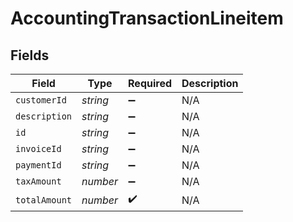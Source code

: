 # AccountingTransactionLineitem


## Fields

| Field              | Type               | Required           | Description        |
| ------------------ | ------------------ | ------------------ | ------------------ |
| `customerId`       | *string*           | :heavy_minus_sign: | N/A                |
| `description`      | *string*           | :heavy_minus_sign: | N/A                |
| `id`               | *string*           | :heavy_minus_sign: | N/A                |
| `invoiceId`        | *string*           | :heavy_minus_sign: | N/A                |
| `paymentId`        | *string*           | :heavy_minus_sign: | N/A                |
| `taxAmount`        | *number*           | :heavy_minus_sign: | N/A                |
| `totalAmount`      | *number*           | :heavy_check_mark: | N/A                |